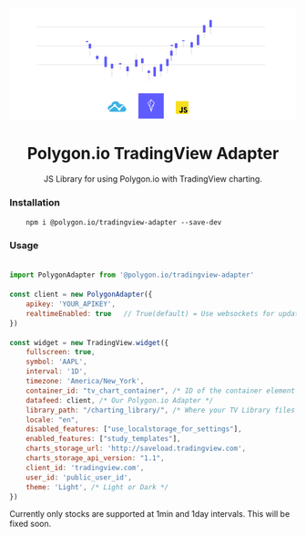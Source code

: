 <p align="center">
	<img src="misc/illustration.png" />
</p>

<div align="center">
	<h1>Polygon.io TradingView Adapter</h1>
	JS Library for using Polygon.io with TradingView charting.
</div>

### Installation

		npm i @polygon.io/tradingview-adapter --save-dev

### Usage

```javascript

import PolygonAdapter from '@polygon.io/tradingview-adapter'

const client = new PolygonAdapter({
	apikey: 'YOUR_APIKEY',
	realtimeEnabled: true 	// True(default) = Use websockets for updates. False = use polling for new data.
})

const widget = new TradingView.widget({
	fullscreen: true,
	symbol: 'AAPL',
	interval: '1D',
	timezone: 'America/New_York',
	container_id: "tv_chart_container", /* ID of the container element */
	datafeed: client, /* Our Polygon.io Adapter */
	library_path: "/charting_library/", /* Where your TV Library files reside */
	locale: "en",
	disabled_features: ["use_localstorage_for_settings"],
	enabled_features: ["study_templates"],
	charts_storage_url: 'http://saveload.tradingview.com',
	charts_storage_api_version: "1.1",
	client_id: 'tradingview.com',
	user_id: 'public_user_id',
	theme: 'Light', /* Light or Dark */
})

```

Currently only stocks are supported at 1min and 1day intervals. This will be fixed soon.